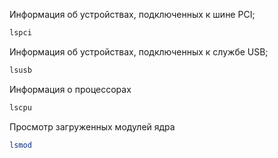 Информация об устройствах, подключенных к шине PCI;
```bash
lspci
```

Информация об устройствах, подключенных к службе USB;
```bash
lsusb
```

Информация о процессорах
```bash
lscpu
```

Просмотр загруженных модулей ядра
```bash
lsmod
```
